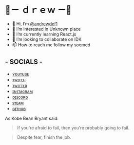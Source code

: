 
# 🤞－ ｄｒｅｗ －🤞

- 👋 Hi, I’m [@andrewdef1](https://twitter.com/andrewdef1) 
- 👀 I’m interested in Unknown place
- 🌱 I’m currently learning React.js
- 💞️ I’m looking to collaborate on IDK
- 📫 How to reach me follow my socmed


## - SOCIALS -
- [ʏᴏᴜᴛᴜʙᴇ](https://s.id/drewYoutube)
- [ᴛᴡɪᴛᴄʜ](https://s.id/drewTwitch)
- [ᴛᴡɪᴛᴛᴇʀ](https://s.id/drewTwitter)
- [ɪɴꜱᴛᴀɢʀᴀᴍ](https://bit.ly/39ZaN8C)
- [ᴅɪꜱᴄᴏʀᴅ](https://s.id/drewDiscord)
- [ꜱᴛᴇᴀᴍ](https://s.id/drewSteam)
- [ɢɪᴛʜᴜʙ](https://s.id/drewGitHub)

<!---
andrewdef1/andrewdef1 is a ✨ special ✨ repository because its `README.md` (this file) appears on your GitHub profile.
You can click the Preview link to take a look at your changes.
--->
As Kobe Bean Bryant said:

> If you're afraid to fail, 
> then you're probably going to fail.

> Despite fear, finish the job.
